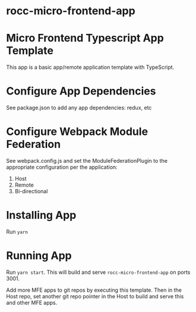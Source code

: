 # rocc-micro-frontend-app

# Micro Frontend Typescript App Template

This app is a basic app/remote application template with TypeScript.

# Configure App Dependencies

See package.json to add any app dependencies: redux, etc

# Configure Webpack Module Federation

See webpack.config.js and set the ModuleFederationPlugin to the appropriate configuration per the application:

1. Host
2. Remote
3. Bi-directional

# Installing App

Run `yarn`

# Running App

Run `yarn start`. This will build and serve `rocc-micro-frontend-app` on ports 3001.

Add more MFE apps to git repos by executing this template.  Then in the Host repo, set another git repo pointer in the Host to build and serve this and other MFE apps.

